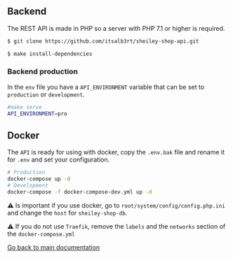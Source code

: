 ## Backend

The REST API is made in PHP so a server with PHP 7.1 or higher is required.

```bash
$ git clone https://github.com/itsalb3rt/sheiley-shop-api.git
```

```bash
$ make install-dependencies
```

### Backend production

In the `env` file you have a `API_ENVIRONMENT` variable that can be set to `production` or `development`.

```bash
#make serve
API_ENVIRONMENT=pro 
```


## Docker


The `API` is ready for using with docker, copy the `.env.bak` file and rename it for `.env` and set your configuration.

```bash
# Production
docker-compose up -d
# Development
docker-compose -f docker-compose-dev.yml up -d
```

:warning: Is important if you use docker, go to `root/system/config/config.php.ini` and change the `host` for `sheiley-shop-db`.

:warning: If you do not use `Traefik`, remove the `labels` and the `networks` section of the `docker-compose.yml`

[Go back to main documentation](https://github.com/itsalb3rt/sheiley_shop_app)

